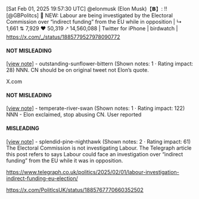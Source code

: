 [Sat Feb 01, 2025 19:57:30 UTC] @elonmusk (Elon Musk)【𝗕】: !! [@GBPolitcs] 🚨 NEW: Labour are being investigated by the Electoral Commission over “indirect funding” from the EU while in opposition | ↳ 1,661 ⇅ 7,929 ♥ 50,319 🡕 14,560,088 | Twitter for iPhone | birdwatch | https://x.com/_/status/1885779527978090772

#### NOT MISLEADING

[[view note]](https://x.com/i/birdwatch/n/1886073475464306733) - outstanding-sunflower-bittern (Shown notes: 1 · Rating impact: 28)
NNN. CN should be on original tweet not Elon’s quote.

X.com

#### NOT MISLEADING

[[view note]](https://x.com/i/birdwatch/n/1885835341208154292) - temperate-river-swan (Shown notes: 1 · Rating impact: 122)
NNN - Elon exclaimed, stop abusing CN. User reported

#### MISLEADING

[[view note]](https://x.com/i/birdwatch/n/1885788015039070465) - splendid-pine-nighthawk (Shown notes: 2 · Rating impact: 61)
The Electoral Commission is not investigating Labour. The Telegraph article this post refers to says Labour could face an investigation over “indirect funding” from the EU while it was in opposition.

https://www.telegraph.co.uk/politics/2025/02/01/labour-investigation-indirect-funding-eu-election/

https://x.com/PolitlcsUK/status/1885767770660352502
